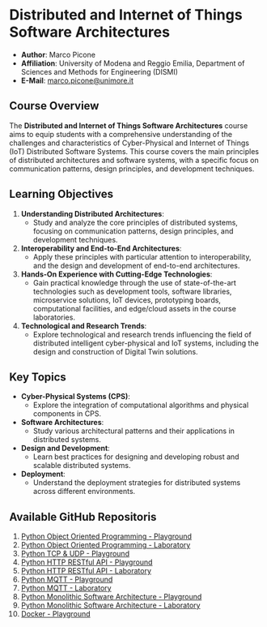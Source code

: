 # Distributed and Internet of Things Software Architectures

- **Author**: Marco Picone
- **Affiliation**: University of Modena and Reggio Emilia, Department of Sciences and Methods for Engineering (DISMI)
- **E-Mail**: marco.picone@unimore.it

## Course Overview

The **Distributed and Internet of Things Software Architectures** course aims to equip students with a comprehensive understanding of the challenges and characteristics of Cyber-Physical and Internet of Things (IoT) Distributed Software Systems. This course covers the main principles of distributed architectures and software systems, with a specific focus on communication patterns, design principles, and development techniques.

## Learning Objectives

1. **Understanding Distributed Architectures**: 
   - Study and analyze the core principles of distributed systems, focusing on communication patterns, design principles, and development techniques.   
2. **Interoperability and End-to-End Architectures**:
   - Apply these principles with particular attention to interoperability, and the design and development of end-to-end architectures.
3. **Hands-On Experience with Cutting-Edge Technologies**:
   - Gain practical knowledge through the use of state-of-the-art technologies such as development tools, software libraries, microservice solutions, IoT devices, prototyping boards, computational facilities, and edge/cloud assets in the course laboratories.
4. **Technological and Research Trends**:
   - Explore technological and research trends influencing the field of distributed intelligent cyber-physical and IoT systems, including the design and construction of Digital Twin solutions.
   
## Key Topics

- **Cyber-Physical Systems (CPS)**:
  - Explore the integration of computational algorithms and physical components in CPS.  
- **Software Architectures**:
  - Study various architectural patterns and their applications in distributed systems.
- **Design and Development**:
  - Learn best practices for designing and developing robust and scalable distributed systems.
- **Deployment**:
  - Understand the deployment strategies for distributed systems across different environments.

## Available GitHub Repositoris 

1. [Python Object Oriented Programming - Playground](https://github.com/Distributed-IoT-Software-Arch-Course/python-oop-playground)
2. [Python Object Oriented Programming - Laboratory](https://github.com/Distributed-IoT-Software-Arch-Course/laboratory-python-oop)
3. [Python TCP & UDP - Playground](https://github.com/Distributed-IoT-Software-Arch-Course/python-tcp-udp-playground)
4. [Python HTTP RESTful API - Playground](https://github.com/Distributed-IoT-Software-Arch-Course/python-http-api-playground)
5. [Python HTTP RESTful API - Laboratory](https://github.com/Distributed-IoT-Software-Arch-Course/laboratory-python-http-rest-api)
6. [Python MQTT - Playground](https://github.com/Distributed-IoT-Software-Arch-Course/python-mqtt-playground)
7. [Python MQTT - Laboratory](https://github.com/Distributed-IoT-Software-Arch-Course/laboratory-python-mqtt)
8. [Python Monolithic Software Architecture - Playground](https://github.com/Distributed-IoT-Software-Arch-Course/iot-monolithic-arch-playground)
9. [Python Monolithic Software Architecture - Laboratory](https://github.com/Distributed-IoT-Software-Arch-Course/iot-monolithic-arch-laboratory)
10. [Docker - Playground](https://github.com/Distributed-IoT-Software-Arch-Course/docker-playground)
